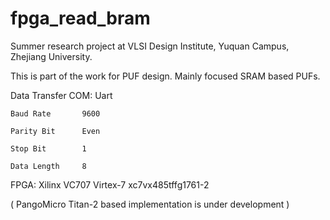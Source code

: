 # fpga_read_bram

Summer research project at VLSI Design Institute, Yuquan Campus, Zhejiang University.

This is part of the work for PUF design. Mainly focused SRAM based PUFs.

Data Transfer COM:  Uart

    Baud Rate   	9600
	
    Parity Bit  	Even
	
    Stop Bit    	1
	
    Data Length 	8
    

FPGA:  Xilinx VC707  Virtex-7 xc7vx485tffg1761-2

( PangoMicro Titan-2 based implementation is under development )
